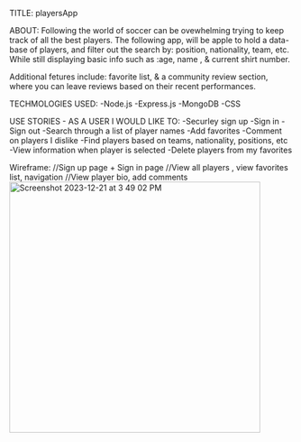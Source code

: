 TITLE: playersApp

ABOUT: 
Following the world of soccer can be ovewhelming trying to keep track of all the best players. The following app, will be apple to hold a data-base of players, and filter out the search by: position, nationality, team, etc. While still displaying basic info such as :age, name , & current shirt number.

Additional fetures include: favorite list, & a community review section, where you can leave reviews based on their recent performances.

TECHMOLOGIES USED: 
-Node.js 
-Express.js 
-MongoDB
-CSS

USE STORIES - AS A USER I WOULD LIKE TO: 
-Securley sign up 
-Sign in -Sign out 
-Search through a list of player names 
-Add favorites 
-Comment on players I dislike 
-Find players based on teams, nationality, positions, etc 
-View information when player is selected
-Delete players from my favorites

Wireframe:
//Sign up page + Sign in page
//View all players , view favorites list, navigation 
//View player bio, add comments
<img width="445" alt="Screenshot 2023-12-21 at 3 49 02 PM" src="https://github.com/juancruza46/playersApp/assets/150645094/b24e6f57-9f41-4806-8b93-d32e67df0fdc">
